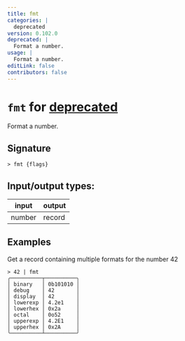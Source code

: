 ```yaml
---
title: fmt
categories: |
  deprecated
version: 0.102.0
deprecated: |
  Format a number.
usage: |
  Format a number.
editLink: false
contributors: false
---
```

<!-- This file is automatically generated. Please edit the command in https://github.com/nushell/nushell instead. -->

# `fmt` for [deprecated](/commands/categories/deprecated.md)

<div class='command-title'>Format a number.</div>

## Signature

```> fmt {flags} ```


## Input/output types:

| input  | output |
| ------ | ------ |
| number | record |

## Examples

Get a record containing multiple formats for the number 42
```nu
> 42 | fmt
╭──────────┬──────────╮
│ binary   │ 0b101010 │
│ debug    │ 42       │
│ display  │ 42       │
│ lowerexp │ 4.2e1    │
│ lowerhex │ 0x2a     │
│ octal    │ 0o52     │
│ upperexp │ 4.2E1    │
│ upperhex │ 0x2A     │
╰──────────┴──────────╯
```
